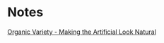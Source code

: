 # Notes

[Organic Variety - Making the Artificial Look Natural](https://catlikecoding.com/unity/tutorials/basics/organic-variety/)
